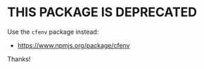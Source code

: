 THIS PACKAGE IS DEPRECATED
================================================================================

Use the `cfenv` package instead:

* https://www.npmjs.org/package/cfenv

Thanks!
